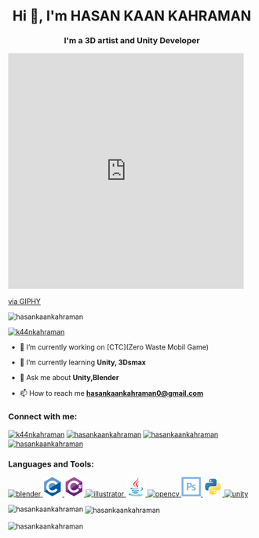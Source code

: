 <h1 align="center">Hi 👋, I'm HASAN KAAN KAHRAMAN</h1>
<h3 align="center">I'm a 3D artist and Unity Developer</h3>
<iframe src="https://giphy.com/embed/3o7aCTfyhYawdOXcFW" width="480" height="480" frameBorder="0" class="giphy-embed" allowFullScreen></iframe><p><a href="https://giphy.com/gifs/animation-loop-3o7aCTfyhYawdOXcFW">via GIPHY</a></p>

<p align="left"> <img src="https://komarev.com/ghpvc/?username=hasankaankahraman&label=Profile%20views&color=0e75b6&style=flat" alt="hasankaankahraman" /> </p>

<p align="left"> <a href="https://twitter.com/k44nkahraman" target="blank"><img src="https://img.shields.io/twitter/follow/k44nkahraman?logo=twitter&style=for-the-badge" alt="k44nkahraman" /></a> </p>

- 🔭 I’m currently working on [CTC](Zero Waste Mobil Game)

- 🌱 I’m currently learning **Unity, 3Dsmax**

- 💬 Ask me about **Unity,Blender**

- 📫 How to reach me **hasankaankahraman0@gmail.com**

<h3 align="left">Connect with me:</h3>
<p align="left">
<a href="https://twitter.com/k44nkahraman" target="blank"><img align="center" src="https://raw.githubusercontent.com/rahuldkjain/github-profile-readme-generator/master/src/images/icons/Social/twitter.svg" alt="k44nkahraman" height="30" width="40" /></a>
<a href="https://www.linkedin.com/in/hasan-kaan-kahraman-bab63b196/" target="blank"><img align="center" src="https://raw.githubusercontent.com/rahuldkjain/github-profile-readme-generator/master/src/images/icons/Social/linked-in-alt.svg" alt="hasankaankahraman" height="30" width="40" /></a>
<a href="https://fb.com/hasankaankahraman" target="blank"><img align="center" src="https://raw.githubusercontent.com/rahuldkjain/github-profile-readme-generator/master/src/images/icons/Social/facebook.svg" alt="hasankaankahraman" height="30" width="40" /></a>
<a href="https://instagram.com/hasankaankahraman" target="blank"><img align="center" src="https://raw.githubusercontent.com/rahuldkjain/github-profile-readme-generator/master/src/images/icons/Social/instagram.svg" alt="hasankaankahraman" height="30" width="40" /></a>
</p>

<h3 align="left">Languages and Tools:</h3>
<p align="left"> <a href="https://www.blender.org/" target="_blank" rel="noreferrer"> <img src="https://download.blender.org/branding/community/blender_community_badge_white.svg" alt="blender" width="40" height="40"/> </a> <a href="https://www.cprogramming.com/" target="_blank" rel="noreferrer"> <img src="https://raw.githubusercontent.com/devicons/devicon/master/icons/c/c-original.svg" alt="c" width="40" height="40"/> </a> <a href="https://www.w3schools.com/cs/" target="_blank" rel="noreferrer"> <img src="https://raw.githubusercontent.com/devicons/devicon/master/icons/csharp/csharp-original.svg" alt="csharp" width="40" height="40"/> </a> <a href="https://www.adobe.com/in/products/illustrator.html" target="_blank" rel="noreferrer"> <img src="https://www.vectorlogo.zone/logos/adobe_illustrator/adobe_illustrator-icon.svg" alt="illustrator" width="40" height="40"/> </a> <a href="https://www.java.com" target="_blank" rel="noreferrer"> <img src="https://raw.githubusercontent.com/devicons/devicon/master/icons/java/java-original.svg" alt="java" width="40" height="40"/> </a> <a href="https://opencv.org/" target="_blank" rel="noreferrer"> <img src="https://www.vectorlogo.zone/logos/opencv/opencv-icon.svg" alt="opencv" width="40" height="40"/> </a> <a href="https://www.photoshop.com/en" target="_blank" rel="noreferrer"> <img src="https://raw.githubusercontent.com/devicons/devicon/master/icons/photoshop/photoshop-line.svg" alt="photoshop" width="40" height="40"/> </a> <a href="https://www.python.org" target="_blank" rel="noreferrer"> <img src="https://raw.githubusercontent.com/devicons/devicon/master/icons/python/python-original.svg" alt="python" width="40" height="40"/> </a> <a href="https://unity.com/" target="_blank" rel="noreferrer"> <img src="https://www.vectorlogo.zone/logos/unity3d/unity3d-icon.svg" alt="unity" width="40" height="40"/> </a> </p>

<p><img align="left" src="https://github-readme-stats.vercel.app/api/top-langs?username=hasankaankahraman&show_icons=true&locale=en&layout=compact" alt="hasankaankahraman" /></p>

<p>&nbsp;<img align="center" src="https://github-readme-stats.vercel.app/api?username=hasankaankahraman&show_icons=true&locale=en" alt="hasankaankahraman" /></p>

<p><img align="center" src="https://github-readme-streak-stats.herokuapp.com/?user=hasankaankahraman&" alt="hasankaankahraman" /></p>
